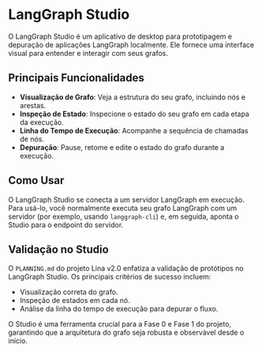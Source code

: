 # LangGraph Studio

O LangGraph Studio é um aplicativo de desktop para prototipagem e depuração de aplicações LangGraph localmente. Ele fornece uma interface visual para entender e interagir com seus grafos.

## Principais Funcionalidades

-   **Visualização de Grafo**: Veja a estrutura do seu grafo, incluindo nós e arestas.
-   **Inspeção de Estado**: Inspecione o estado do seu grafo em cada etapa da execução.
-   **Linha do Tempo de Execução**: Acompanhe a sequência de chamadas de nós.
-   **Depuração**: Pause, retome e edite o estado do grafo durante a execução.

## Como Usar

O LangGraph Studio se conecta a um servidor LangGraph em execução. Para usá-lo, você normalmente executa seu grafo LangGraph com um servidor (por exemplo, usando `langgraph-cli`) e, em seguida, aponta o Studio para o endpoint do servidor.

## Validação no Studio

O `PLANNING.md` do projeto Lina v2.0 enfatiza a validação de protótipos no LangGraph Studio. Os principais critérios de sucesso incluem:

-   Visualização correta do grafo.
-   Inspeção de estados em cada nó.
-   Análise da linha do tempo de execução para depurar o fluxo.

O Studio é uma ferramenta crucial para a Fase 0 e Fase 1 do projeto, garantindo que a arquitetura do grafo seja robusta e observável desde o início.
